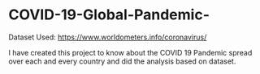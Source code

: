 # COVID-19-Global-Pandemic-

Dataset Used: https://www.worldometers.info/coronavirus/

I have created this project to know about the COVID 19 Pandemic spread over each and every country and did the analysis based on dataset.
